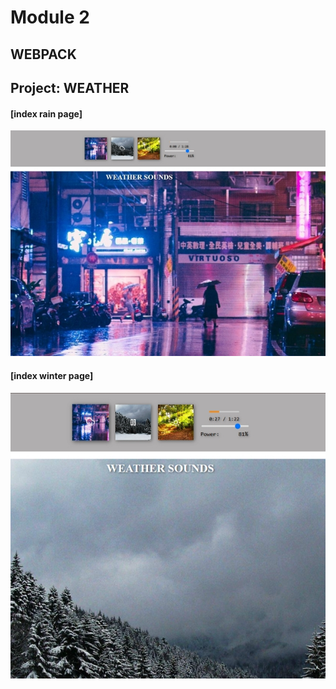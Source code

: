 # Module 2

## WEBPACK

## Project: WEATHER

#### [index rain page]

![index](src/assets/img/index-rain.jpg)

#### [index winter page]

![index](src/assets/img/index-winter.jpg)